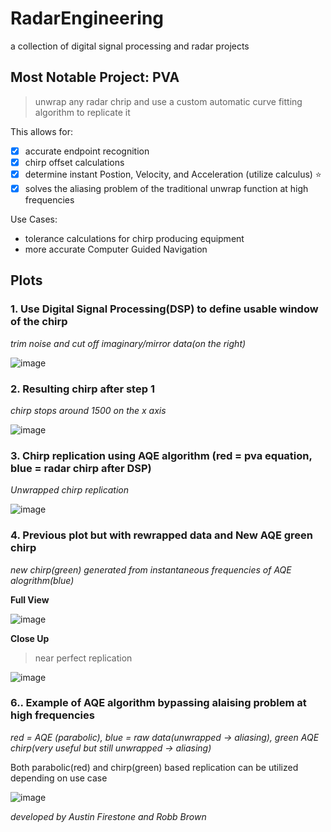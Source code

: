 # RadarEngineering
a collection of digital signal processing and radar projects


## Most Notable Project: **PVA**
>  unwrap any radar chrip and use a custom automatic curve fitting algorithm to replicate it

This allows for:

- [x] accurate endpoint recognition
- [x] chirp offset calculations
- [x] determine instant Postion, Velocity, and Acceleration (utilize calculus) ⭐
- [x] solves the aliasing problem of the traditional unwrap function at high frequencies 

Use Cases:
- tolerance calculations for chirp producing equipment
- more accurate Computer Guided Navigation

Plots
----
### 1. Use Digital Signal Processing(DSP) to define usable window of the chirp
*trim noise and cut off imaginary/mirror data(on the right)* 

![image](https://github.com/user-attachments/assets/1fbfdd2b-3964-412a-a862-6be2c7fe2584)

### 2. Resulting chirp after step 1
*chirp stops around 1500 on the x axis*

![image](https://github.com/user-attachments/assets/d6dc0c31-5786-4924-bab1-dcb25c55f85f)


### 3. Chirp replication using AQE algorithm (red = pva equation, blue = radar chirp after DSP)
*Unwrapped chirp replication*

![image](https://github.com/user-attachments/assets/ae6f068e-452a-4eb4-8fb1-51f9d7ceff1c)

### 4. Previous plot but with rewrapped data and New AQE green chirp 
*new chirp(green) generated from instantaneous frequencies of AQE alogrithm(blue)*

**Full View**

![image](https://github.com/user-attachments/assets/466e7fd0-567b-4a6f-87f5-7a8f45ec83db)

**Close Up**
> near perfect replication

![image](https://github.com/user-attachments/assets/141501cf-a56a-4801-bdc9-831bb21294a5)


### 6.. Example of AQE algorithm bypassing alaising problem at high frequencies
*red = AQE (parabolic), blue = raw data(unwrapped -> aliasing), green AQE chirp(very useful but still unwrapped -> aliasing)*

Both parabolic(red) and chirp(green) based replication can be utilized depending on use case

![image](https://github.com/user-attachments/assets/8723e24e-9375-4135-90a9-6198fc39cb0f)

*developed by Austin Firestone and Robb Brown*

